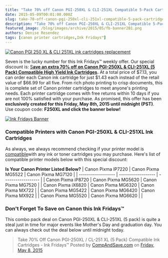 ```yaml
---
title: "Take 70% off Canon PGI-250XL & CLI-251XL Compatible 5-Pack Cartridges until midnight - Ink Fridays™"
date: 2015-05-09T00:01:00.000Z
slug: take-70-off-canon-pgi-250xl-cli-251xl-compatible-5-pack-cartridges-until-midnight-ink-fridays
description: "Take 70% off Canon PGI-250XL & CLI-251XL Compatible 5-Pack Cartridges until midnight - Ink Fridays™"
featured_image: /blog/images/archive/2015/05/fb-banner2B1.png
authors: Denise Resendez
tags: [canon printer cartridges,Ink Fridays™]
---
```


[![Canon PGI 250 XL & CLI 251XL ink cartridges replacement](/blog/images/ink-fridays-70off.png "CompAndSave Ink Fridays")](/blog/images/ink-fridays-70off.png)

Seven is the lucky number for this Ink Fridays™ weekly offer. Our special discount is: [S](https://www.compandsave.com/ink-fridays)**[ave an extra 70% off on Canon PGI-250XL & CLI-251XL (5 Pack) Compatible High Yield Ink Cartridges](https://www.compandsave.com/ink-fridays).** At a total price of $7.13, you can order each Canon ink cartridge for just $1.43 each instead of the retail value of $66.99 for all five. From rich photo printing to crisp documents, this is complete set of Canon printer cartridges to meet anyone's printing needs. Each printer cartridge comes with free returns within 10 days if you are not 100% satisfied with your purchase. As promised, this offer has been **exclusively created for this Friday, May 8th, 2015 until midnight (PST)**. Use coupon code: **F250XL and click the banner below!**

[![Ink Fridays Banner](/blog/images/ink-friday-banner-70off.jpg)](/blog/images/ink-friday-banner-70off.jpg)


### Compatible Printers with Canon PGI-250XL & CLI-251XL Ink Cartridges

As always, we always recommend checking if your printer model is [compatible](https://www.compandsave.com/canon/250-251-xl-ink-cartridges/pgi-250xl-cli-251xl-5-combo#printerMatchTab)with any ink or toner cartridges you may purchase. Here's list of compatible printer models below with this special discount:

__**Is Your Canon Printer Listed Below?**__
| Canon Pixma IP7220 | Canon Pixma MG5522 | Canon Pixma MG7120 |
| ------------------ | ------------------ | ------------------ |
| Canon Pixma iP8720 | Canon Pixma MG5620 | Canon Pixma MG7520 |
| Canon Pixma iX6820 | Canon Pixma MG6320 | Canon Pixma MX722  |
| Canon Pixma MG5422 | Canon Pixma MG6420 | Canon Pixma MX922  |
| Canon Pixma MG5520 | Canon Pixma MG6620 |                    |

### Don't Forget To Save on Canon this Ink Fridays™

This combo pack deal on Canon PGI-250XL & CLI-251XL (5 pack) is quite a steal just in time for major events like Mother's Day and graduation day. You can always check out the deal below until midnight today.

> Take 70% Off Canon PGI-250XL / CL-251 XL (5 Pack) Compatible Ink Cartridges - Ink Fridays™
> Posted by [CompAndSave.com](https://www.facebook.com/compandsave.ink) on [Friday, May 8, 2015](https://www.facebook.com/compandsave.ink)